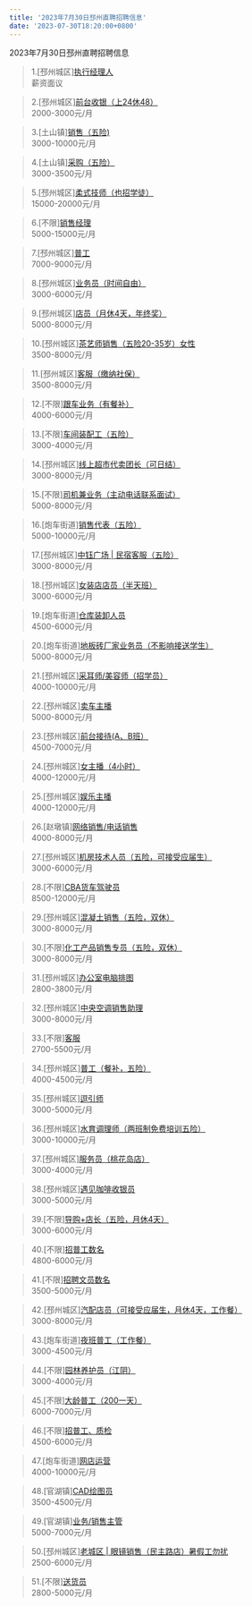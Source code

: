 ```yaml
---
title: '2023年7月30日邳州直聘招聘信息'
date: '2023-07-30T18:20:00+0800'
---
```

2023年7月30日邳州直聘招聘信息
<!--more-->
>1.[邳州城区][执行经理人](https://www.pizhouzhipin.com/job/30285)<br>
>薪资面议

>2.[邳州城区][前台收银（上24休48）](https://www.pizhouzhipin.com/job/8361)<br>
>2000-3000元/月

>3.[土山镇][销售（五险)](https://www.pizhouzhipin.com/job/30085)<br>
>3000-10000元/月

>4.[土山镇][采购（五险）](https://www.pizhouzhipin.com/job/27148)<br>
>3000-3500元/月

>5.[邳州城区][柔式技师（也招学徒）](https://www.pizhouzhipin.com/job/29970)<br>
>15000-20000元/月

>6.[不限][销售经理](https://www.pizhouzhipin.com/job/30222)<br>
>5000-15000元/月

>7.[邳州城区][普工](https://www.pizhouzhipin.com/job/27938)<br>
>7000-9000元/月

>8.[邳州城区][业务员（时间自由）](https://www.pizhouzhipin.com/job/19026)<br>
>3000-6000元/月

>9.[邳州城区][店员（月休4天，年终奖）](https://www.pizhouzhipin.com/job/28264)<br>
>5000-8000元/月

>10.[邳州城区][茶艺师销售（五险20-35岁）女性](https://www.pizhouzhipin.com/job/25449)<br>
>3500-8000元/月

>11.[邳州城区][客服（缴纳社保）](https://www.pizhouzhipin.com/job/24674)<br>
>3500-8000元/月

>12.[不限][跟车业务（有餐补）](https://www.pizhouzhipin.com/job/30248)<br>
>4000-6000元/月

>13.[不限][车间装配工（五险）](https://www.pizhouzhipin.com/job/30236)<br>
>3000-4000元/月

>14.[邳州城区][线上超市代卖团长（可日结）](https://www.pizhouzhipin.com/job/28394)<br>
>3000-8000元/月

>15.[不限][司机兼业务（主动电话联系面试）](https://www.pizhouzhipin.com/job/26298)<br>
>5000-8000元/月

>16.[炮车街道][销售代表（五险）](https://www.pizhouzhipin.com/job/29994)<br>
>5000-10000元/月

>17.[邳州城区][中钰广场 | 民宿客服（五险）](https://www.pizhouzhipin.com/job/28399)<br>
>3000-8000元/月

>18.[邳州城区][女装店店员（半天班）](https://www.pizhouzhipin.com/job/30247)<br>
>3000-6000元/月

>19.[炮车街道][仓库装卸人员](https://www.pizhouzhipin.com/job/29936)<br>
>4500-6000元/月

>20.[炮车街道][地板砖厂家业务员（不影响接送学生）](https://www.pizhouzhipin.com/job/29939)<br>
>5000-8000元/月

>21.[邳州城区][采耳师/美容师（招学员）](https://www.pizhouzhipin.com/job/30244)<br>
>4000-10000元/月

>22.[邳州城区][卖车主播](https://www.pizhouzhipin.com/job/28151)<br>
>5000-8000元/月

>23.[邳州城区][前台接待(A、B班）](https://www.pizhouzhipin.com/job/25486)<br>
>4500-7000元/月

>24.[邳州城区][女主播（4小时）](https://www.pizhouzhipin.com/job/29707)<br>
>4000-12000元/月

>25.[邳州城区][娱乐主播](https://www.pizhouzhipin.com/job/30262)<br>
>4000-12000元/月

>26.[赵墩镇][网络销售/电话销售](https://www.pizhouzhipin.com/job/29785)<br>
>4000-8000元/月

>27.[邳州城区][机房技术人员（五险，可接受应届生）](https://www.pizhouzhipin.com/job/30216)<br>
>3000-6000元/月

>28.[不限][CBA货车驾驶员](https://www.pizhouzhipin.com/job/27901)<br>
>8500-12000元/月

>29.[邳州城区][混凝土销售（五险，双休）](https://www.pizhouzhipin.com/job/28896)<br>
>3000-8000元/月

>30.[不限][化工产品销售专员（五险，双休）](https://www.pizhouzhipin.com/job/29296)<br>
>3000-8000元/月

>31.[邳州城区][办公室电脑排图](https://www.pizhouzhipin.com/job/22797)<br>
>2800-3800元/月

>32.[邳州城区][中央空调销售助理](https://www.pizhouzhipin.com/job/30259)<br>
>3000-8000元/月

>33.[不限][客服](https://www.pizhouzhipin.com/job/30043)<br>
>2700-5500元/月

>34.[邳州城区][普工（餐补，五险）](https://www.pizhouzhipin.com/job/16879)<br>
>4000-4500元/月

>35.[邳州城区][逗引师](https://www.pizhouzhipin.com/job/30118)<br>
>3000-5000元/月

>36.[邳州城区][水育调理师（两班制免费培训五险）](https://www.pizhouzhipin.com/job/7647)<br>
>3000-10000元/月

>37.[邳州城区][服务员（桃花岛店）](https://www.pizhouzhipin.com/job/22931)<br>
>3000-4000元/月

>38.[邳州城区][遇见咖啡收银员](https://www.pizhouzhipin.com/job/21707)<br>
>3000-5000元/月

>39.[不限][导购+店长（五险，月休4天）](https://www.pizhouzhipin.com/job/1735)<br>
>3000-6000元/月

>40.[不限][招普工数名](https://www.pizhouzhipin.com/job/30282)<br>
>4800-6000元/月

>41.[不限][招聘文员数名](https://www.pizhouzhipin.com/job/30281)<br>
>3500-5000元/月

>42.[邳州城区][汽配店员（可接受应届生，月休4天，工作餐）](https://www.pizhouzhipin.com/job/13435)<br>
>3000-8000元/月

>43.[炮车街道][夜班普工（工作餐）](https://www.pizhouzhipin.com/job/22159)<br>
>3000-4500元/月

>44.[不限][园林养护员（江阴）](https://www.pizhouzhipin.com/job/29894)<br>
>3000-4000元/月

>45.[不限][大龄普工（200一天）](https://www.pizhouzhipin.com/job/28801)<br>
>6000-7000元/月

>46.[不限][招普工、质检](https://www.pizhouzhipin.com/job/28817)<br>
>4500-6000元/月

>47.[炮车街道][网店运营](https://www.pizhouzhipin.com/job/30146)<br>
>4000-10000元/月

>48.[官湖镇][CAD绘图员](https://www.pizhouzhipin.com/job/30119)<br>
>3500-4500元/月

>49.[官湖镇][业务/销售主管](https://www.pizhouzhipin.com/job/29805)<br>
>5000-7000元/月

>50.[邳州城区][老城区 | 眼镜销售（民主路店）暑假工勿扰](https://www.pizhouzhipin.com/job/29490)<br>
>2500-6000元/月

>51.[不限][送货员](https://www.pizhouzhipin.com/job/30187)<br>
>2800-5000元/月

